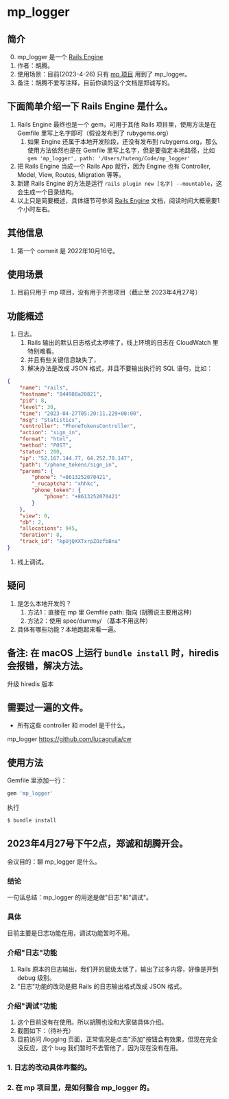 # mp_logger

## 简介
0. mp_logger 是一个 [Rails Engine](https://guides.rubyonrails.org/engines.html)
1. 作者：胡腾。
3. 使用场景：目前(2023-4-26) 只有 [mp 项目](https://github.com/MiraclePlus/mp) 用到了 mp_logger。
4. 备注：胡腾不爱写注释，目前你读的这个文档是郑诚写的。

## 下面简单介绍一下 Rails Engine 是什么。
1. Rails Engine 最终也是一个 gem，可用于其他 Rails 项目里，使用方法是在 Gemfile 里写上名字即可（假设发布到了 rubygems.org）
   1. 如果 Engine 还属于本地开发阶段，还没有发布到 rubygems.org，那么使用方法依然也是在 Gemfile 里写上名字，但是要指定本地路径，比如 `gem 'mp_logger', path: '/Users/huteng/Code/mp_logger'`
2. 把 Rails Engine 当成一个 Rails App 就行，因为 Engine 也有 Controller, Model, View, Routes, Migration 等等。
3. 新建 Rails Engine 的方法是运行 `rails plugin new [名字] --mountable`，这会生成一个目录结构。
5. 以上只是简要概述，具体细节可参阅 [Rails Engine](https://guides.rubyonrails.org/engines.html) 文档，阅读时间大概需要1个小时左右。

## 其他信息
1. 第一个 commit 是 2022年10月16号。

## 使用场景
1. 目前只用于 mp 项目，没有用于齐思项目（截止至 2023年4月27号）

## 功能概述
1. 日志。
   1. Rails 输出的默认日志格式太啰嗦了，线上环境的日志在 CloudWatch 里特别难看。
   2. 并且有些关键信息缺失了，
   3. 解决办法是改成 JSON 格式，并且不要输出执行的 SQL 语句，比如：
```json
{
    "name": "rails",
    "hostname": "044988a20821",
    "pid": 8,
    "level": 30,
    "time": "2023-04-27T05:20:11.229+00:00",
    "msg": "Statistics",
    "controller": "PhoneTokensController",
    "action": "sign_in",
    "format": "html",
    "method": "POST",
    "status": 200,
    "ip": "52.167.144.77, 64.252.70.147",
    "path": "/phone_tokens/sign_in",
    "params": {
        "phone": "+8613252070421",
        "_rucaptcha": "xhhkc",
        "phone_token": {
            "phone": "+8613252070421"
        }
    },
    "view": 0,
    "db": 2,
    "allocations": 945,
    "duration": 8,
    "track_id": "kpUjQXXTxrpZOzfbBna"
}
```
1. 线上调试。




## 疑问
1. 是怎么本地开发的？
   1. 方法1：直接在 mp 里 Gemfile path: 指向 (胡腾说主要用这种)
   2. 方法2：使用 spec/dummy/ （基本不用这种）
2. 具体有哪些功能？本地跑起来看一遍。

## 备注: 在 macOS 上运行 `bundle install` 时，hiredis 会报错，解决方法。
升级 hiredis 版本

## 需要过一遍的文件。
* 所有这些 controller 和 model 是干什么。


mp_logger 
https://github.com/lucagrulla/cw


## 使用方法
Gemfile 里添加一行：

```ruby
gem 'mp_logger'
```

执行
```bash
$ bundle install
```



## 2023年4月27号下午2点，郑诚和胡腾开会。
会议目的：聊 mp_logger 是什么。

### 结论
一句话总结：mp_logger 的用途是做"日志"和"调试"。

### 具体
目前主要是日志功能在用，调试功能暂时不用。

### 介绍"日志"功能
1. Rails 原本的日志输出，我们开的层级太低了，输出了过多内容，好像是开到 debug 级别。
2. "日志"功能的改动是把 Rails 的日志输出格式改成 JSON 格式。

### 介绍"调试"功能
1. 这个目前没有在使用。所以胡腾也没和大家做具体介绍。
2. 截图如下：（待补充）
3. 目前访问 /logging 页面，正常情况是点击"添加"按钮会有效果，但现在完全没反应，这个 bug 我们暂时不去管他了，因为现在没有在用。


### 1. 日志的改动具体咋整的。


### 2. 在 mp 项目里，是如何整合 mp_logger 的。
